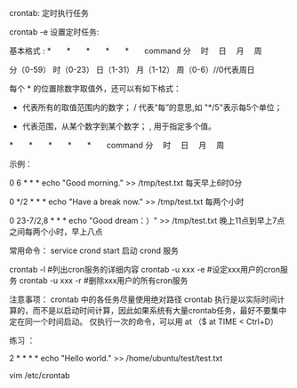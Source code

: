 crontab: 定时执行任务

crontab -e 设置定时任务:

基本格式 :
*　　*　　*　　*　　*　　command
分　 时　 日　 月　 周　


分（0-59） 时（0-23） 日（1-31） 月（1-12） 周（0-6）//0代表周日

每个 * 的位置除数字取值外，还可以有如下格式：

* 代表所有的取值范围内的数字；
/ 代表“每”的意思,如 "*/5"表示每5个单位；
- 代表范围，从某个数字到某个数字；
, 用于指定多个值。


*　　*　　*　　*　　*　　command
分　 时　 日　 月　 周　

示例：

0 6 * * * echo "Good morning." >> /tmp/test.txt
每天早上6时0分

0 */2 * * * echo "Have a break now." >> /tmp/test.txt
每两个小时

0 23-7/2,8 * * * echo "Good dream：）" >> /tmp/test.txt
晚上11点到早上7点之间每两个小时，早上八点


常用命令：
service crond start 启动 crond 服务

crontab -l #列出cron服务的详细内容
crontab -u xxx -e #设定xxx用户的cron服务
crontab -u xxx -r #删除xxx用户的所有cron服务

注意事项：
crontab 中的各任务尽量使用绝对路径 
crontab 执行是以实际时间计算的，而不是以启动时间计算，因此如果系统有大量crontab任务，最好不要集中定在同一个时间启动。
仅执行一次的命令，可以用 at （$ at TIME < Ctrl+D）



练习 ：


2 * * * * echo "Hello world." >> /home/ubuntu/test/test.txt

vim /etc/crontab

